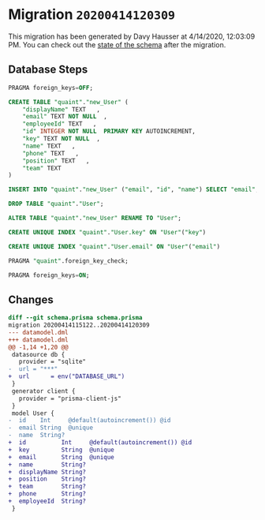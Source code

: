 # Migration `20200414120309`

This migration has been generated by Davy Hausser at 4/14/2020, 12:03:09 PM.
You can check out the [state of the schema](./schema.prisma) after the migration.

## Database Steps

```sql
PRAGMA foreign_keys=OFF;

CREATE TABLE "quaint"."new_User" (
    "displayName" TEXT   ,
    "email" TEXT NOT NULL  ,
    "employeeId" TEXT   ,
    "id" INTEGER NOT NULL  PRIMARY KEY AUTOINCREMENT,
    "key" TEXT NOT NULL  ,
    "name" TEXT   ,
    "phone" TEXT   ,
    "position" TEXT   ,
    "team" TEXT   
) 

INSERT INTO "quaint"."new_User" ("email", "id", "name") SELECT "email", "id", "name" FROM "quaint"."User"

DROP TABLE "quaint"."User";

ALTER TABLE "quaint"."new_User" RENAME TO "User";

CREATE UNIQUE INDEX "quaint"."User.key" ON "User"("key")

CREATE UNIQUE INDEX "quaint"."User.email" ON "User"("email")

PRAGMA "quaint".foreign_key_check;

PRAGMA foreign_keys=ON;
```

## Changes

```diff
diff --git schema.prisma schema.prisma
migration 20200414115122..20200414120309
--- datamodel.dml
+++ datamodel.dml
@@ -1,14 +1,20 @@
 datasource db {
   provider = "sqlite"
-  url = "***"
+  url      = env("DATABASE_URL")
 }
 generator client {
   provider = "prisma-client-js"
 }
 model User {
-  id    Int     @default(autoincrement()) @id
-  email String  @unique
-  name  String?
+  id          Int     @default(autoincrement()) @id
+  key         String  @unique
+  email       String  @unique
+  name        String?
+  displayName String?
+  position    String?
+  team        String?
+  phone       String?
+  employeeId  String?
 }
```


